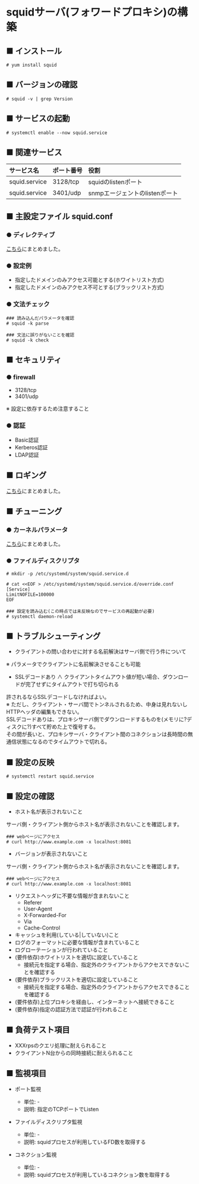 # squidサーバ(フォワードプロキシ)の構築
## ■ インストール
```
# yum install squid
```
## ■ バージョンの確認
```
# squid -v | grep Version
```
## ■ サービスの起動
```
# systemctl enable --now squid.service
```
## ■ 関連サービス
|サービス名|ポート番号|役割|
|:---|:---|:---|
|squid.service|3128/tcp|squidのlistenポート|
|squid.service|3401/udp|snmpエージェントのlistenポート|

## ■ 主設定ファイル squid.conf
### ● ディレクティブ
[こちら](https://github.com/thetaru/memorandum/tree/master/OS/Linux/CentOS8/Squid/directives)にまとめました。

### ● 設定例
- 指定したドメインのみアクセス可能とする(ホワイトリスト方式)
- 指定したドメインのみアクセス不可とする(ブラックリスト方式)

### ● 文法チェック
```
### 読み込んだパラメータを確認
# squid -k parse

### 文法に誤りがないことを確認
# squid -k check
```

## ■ セキュリティ
### ● firewall
- 3128/tcp
- 3401/udp

※ 設定に依存するため注意すること

### ● 認証
- Basic認証
- Kerberos認証
- LDAP認証

## ■ ロギング
[こちら](https://github.com/thetaru/memorandum/tree/master/OS/Linux/CentOS8/Squid/logging)にまとめました。

## ■ チューニング
### ● カーネルパラメータ
[こちら](https://github.com/thetaru/memorandum/tree/master/OS/Linux/CentOS8/Squid/kernelparameters)にまとめました。

### ● ファイルディスクリプタ
```
# mkdir -p /etc/systemd/system/squid.service.d

# cat <<EOF > /etc/systemd/system/squid.service.d/override.conf
[Service]
LimitNOFILE=100000
EOF

### 設定を読み込む(この時点では未反映なのでサービスの再起動が必要)
# systemctl daemon-reload
```

## ■ トラブルシューティング
- クライアントの問い合わせに対する名前解決はサーバ側で行う件について  
  
※ パラメータでクライアントに名前解決させることも可能

- SSLデコードあり ∧ クライアントタイムアウト値が短い場合、ダウンロードが完了せずにタイムアウトで打ち切られる

許されるならSSLデコードしなければよい。  
※ ただし、クライアント・サーバ間でトンネルされるため、中身は見れないしHTTPヘッダの編集もできない。  
SSLデコードありは、プロキシサーバ側でダウンロードするものを(メモリに?ディスクに?)すべて貯めた上で復号する。  
その間が長いと、プロキシサーバ・クライアント間のコネクションは長時間の無通信状態になるのでタイムアウトで切れる。
## ■ 設定の反映
```
# systemctl restart squid.service
```
## ■ 設定の確認
- ホスト名が表示されないこと

サーバ側・クライアント側からホスト名が表示されないことを確認します。
```
### webページにアクセス
# curl http://www.example.com -x localhost:8081
```
- バージョンが表示されないこと

サーバ側・クライアント側からホスト名が表示されないことを確認します。
```
### webページにアクセス
# curl http://www.example.com -x localhost:8081
```
- リクエストヘッダに不要な情報が含まれないこと
  - Referer
  - User-Agent
  - X-Forwarded-For
  - Via
  - Cache-Control
- キャッシュを利用(している|していない)こと
- ログのフォーマットに必要な情報が含まれていること
- ログローテーションが行われていること
- (要件依存)ホワイトリストを適切に設定していること
  - 接続元を指定する場合、指定外のクライアントからアクセスできないことを確認する
- (要件依存)ブラックリストを適切に設定していること
  - 接続元を指定する場合、指定外のクライアントからアクセスできることを確認する
- (要件依存)上位プロキシを経由し、インターネットへ接続できること
- (要件依存)指定の認証方法で認証が行われること

## ■ 負荷テスト項目
- XXXrpsのクエリ処理に耐えられること
- クライアントN台からの同時接続に耐えられること

## ■ 監視項目
- ポート監視
  - 単位: -
  - 説明: 指定のTCPポートでListen

- ファイルディスクリプタ監視
  - 単位: -
  - 説明: squidプロセスが利用しているFD数を取得する

- コネクション監視
  - 単位: -
  - 説明: squidプロセスが利用しているコネクション数を取得する

